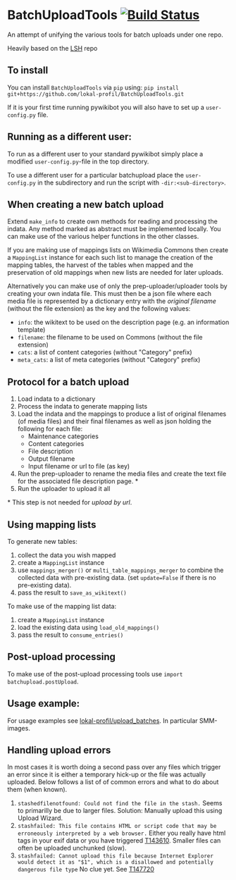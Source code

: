BatchUploadTools [![Build Status](https://travis-ci.org/lokal-profil/BatchUploadTools.svg?branch=master)](https://travis-ci.org/lokal-profil/BatchUploadTools)
=======

An attempt of unifying the various tools for batch uploads under one repo.

Heavily based on the [LSH](https://github.com/lokal-profil/LSH) repo


## To install

You can install `BatchUploadTools` via `pip` using:
`pip install git+https://github.com/lokal-profil/BatchUploadTools.git`

If it is your first time running pywikibot you will also have to set up a
`user-config.py` file.

## Running as a different user:

To run as a different user to your standard pywikibot simply place a
modified `user-config.py`-file in the top directory.

To use a different user for a particular batchupload place the `user-config.py`
in the subdirectory and run the script with `-dir:<sub-directory>`.

## When creating a new batch upload

Extend `make_info` to create own methods for reading and processing the indata.
Any method marked as abstract must be implemented locally. You can make use
of the various helper functions in the other classes.

If you are making use of mappings lists on Wikimedia Commons then create a
`MappingList` instance for each such list to manage the creation of the
mapping tables, the harvest of the tables when mapped and the preservation of
old mappings when new lists are needed for later uploads.

Alternatively you can make use of only the prep-uploader/uploader tools by
creating your own indata file. This must then be a json file where each media
file is represented by a dictionary entry with the *original filename* (without
the file extension) as the key and the following values:
 - `info`: the wikitext to be used on the description page (e.g. an information
   template)
 - `filename`: the filename to be used on Commons (without the file extension)
 - `cats`: a list of content categories (without "Category" prefix)
 - `meta_cats`: a list of meta categories (without "Category" prefix)

## Protocol for a batch upload

1. Load indata to a dictionary
2. Process the indata to generate mapping lists
3. Load the indata and the mappings to produce a list of original filenames
   (of media files) and their final filenames as well as json holding the
   following for each file:
    - Maintenance categories
    - Content categories
    - File description
    - Output filename
    - Input filename or url to file (as key)
4. Run the prep-uploader to rename the media files and create the text file
   for the associated file description page. \*
5. Run the uploader to upload it all

\* This step is not needed for _upload by url_.

## Using mapping lists
To generate new tables:

1. collect the data you wish mapped
2. create a `MappingList` instance
3. use `mappings_merger()` or `multi_table_mappings_merger` to combine the
   collected data with pre-existing data. (set `update=False` if there is no pre-existing data).
4. pass the result to `save_as_wikitext()`

To make use of the mapping list data:

1. create a `MappingList` instance
2. load the existing data using `load_old_mappings()`
3. pass the result to `consume_entries()`

## Post-upload processing
To make use of the post-upload processing tools use `import batchupload.postUpload`.

## Usage example:

For usage examples see [lokal-profil/upload_batches](https://github.com/lokal-profil/upload_batches).
In particular SMM-images.

## Handling upload errors

In most cases it is worth doing a second pass over any files which trigger an
error since it is either a temporary hick-up or the file was actually uploaded.
Below follows a list of of common errors and what to do about them (when known).

1. `stashedfilenotfound: Could not find the file in the stash.` Seems to
   primarilly be due to larger files. Solution: Manually upload this using
   Upload Wizard.
2. `stashfailed: This file contains HTML or script code that may be erroneously interpreted by a web browser.`
   Either you really have html tags in your exif data or you have triggered [T143610](https://phabricator.wikimedia.org/T143610).
   Smaller files can often be uploaded unchunked (slow).
3. `stashfailed: Cannot upload this file because Internet Explorer would detect it as "$1", which is a disallowed and potentially dangerous file type`
   No clue yet. See [T147720](https://phabricator.wikimedia.org/T147720)
